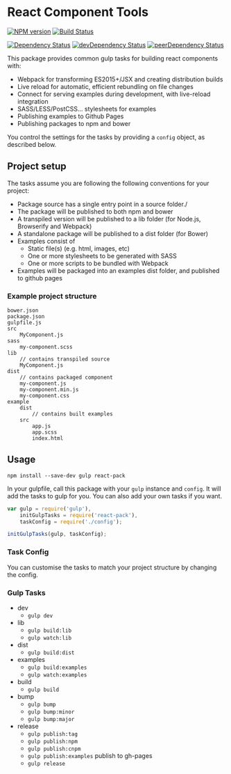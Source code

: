 # React Component Tools

[![NPM version][npm-badge]][npm] [![Build Status][travis-ci-image]][travis-ci-url]

[![Dependency Status][deps-badge]][deps]
[![devDependency Status][dev-deps-badge]][dev-deps]
[![peerDependency Status][peer-deps-badge]][peer-deps]

This package provides common gulp tasks for building react components with:

* Webpack for transforming ES2015+/JSX and creating distribution builds
* Live reload for automatic, efficient rebundling on file changes
* Connect for serving examples during development, with live-reload integration
* SASS/LESS/PostCSS... stylesheets for examples
* Publishing examples to Github Pages
* Publishing packages to npm and bower

You control the settings for the tasks by providing a `config` object, as described below.


## Project setup

The tasks assume you are following the following conventions for your project:

* Package source has a single entry point in a source folder./
* The package will be published to both npm and bower
* A transpiled version will be published to a lib folder (for Node.js, Browserify and Webpack)
* A standalone package will be published to a dist folder (for Bower)
* Examples consist of
	* Static file(s) (e.g. html, images, etc)
	* One or more stylesheets to be generated with SASS
	* One or more scripts to be bundled with Webpack
* Examples will be packaged into an examples dist folder, and published to github pages

### Example project structure

```
bower.json
package.json
gulpfile.js
src
	MyComponent.js
sass
	my-component.scss
lib
	// contains transpiled source
	MyComponent.js
dist
	// contains packaged component
    my-component.js
    my-component.min.js
    my-component.css
example
	dist
		// contains built examples
	src
		app.js
		app.scss
		index.html
```

## Usage

```
npm install --save-dev gulp react-pack
```

In your gulpfile, call this package with your `gulp` instance and `config`. It will add the tasks to gulp for you. You can also add your own tasks if you want.

```js
var gulp = require('gulp'),
	initGulpTasks = require('react-pack'),
	taskConfig = require('./config');

initGulpTasks(gulp, taskConfig);
```

### Task Config

You can customise the tasks to match your project structure by changing the config.

### Gulp Tasks

* dev
  * `gulp dev`
* lib
  * `gulp build:lib`
  * `gulp watch:lib`
* dist
  * `gulp build:dist`
* examples
  * `gulp build:examples`
  * `gulp watch:examples`
* build
  * `gulp build`
* bump
  * `gulp bump`
  * `gulp bump:minor`
  * `gulp bump:major`
* release
  * `gulp publish:tag`
  * `gulp publish:npm`
  * `gulp publish:cnpm`
  * `gulp publish:examples` publish to gh-pages
  * `gulp release`


[npm-badge]: http://badge.fury.io/js/react-pack.svg
[npm]: https://www.npmjs.com/package/react-pack

[deps-badge]: https://david-dm.org/luqin/react-pack.svg
[deps]: https://david-dm.org/luqin/react-pack

[dev-deps-badge]: https://david-dm.org/luqin/react-pack/dev-status.svg
[dev-deps]: https://david-dm.org/luqin/react-pack#info=devDependencies

[peer-deps-badge]: https://david-dm.org/luqin/react-pack/peer-status.svg
[peer-deps]: https://david-dm.org/luqin/react-pack#info=peerDependencies 

[travis-ci-image]: https://travis-ci.org/luqin/react-pack.svg
[travis-ci-url]: https://travis-ci.org/luqin/react-pack
